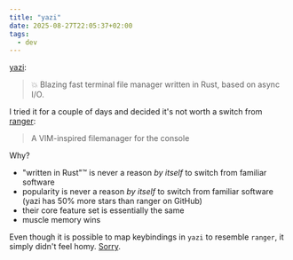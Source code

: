 ```yaml
---
title: "yazi"
date: 2025-08-27T22:05:37+02:00
tags:
  - dev
---
```


[yazi](https://github.com/sxyazi/yazi):

> 💥 Blazing fast terminal file manager written in Rust, based on async I/O.

I tried it for a couple of days and decided it's not worth a switch from
[ranger](https://github.com/ranger/ranger):

> A VIM-inspired filemanager for the console

Why?

- "written in Rust"™ is never a reason _by itself_ to switch from familiar
  software
- popularity is never a reason _by itself_ to switch from familiar software
  (yazi has 50% more stars than ranger on GitHub)
- their core feature set is essentially the same
- muscle memory wins

Even though it is possible to map keybindings in `yazi` to resemble `ranger`, it
simply didn't feel homy.
[Sorry](https://github.com/thiagowfx/.dotfiles/commit/e2380e52a0d195c5800b4e8dd032c18dcf4f0c51).
